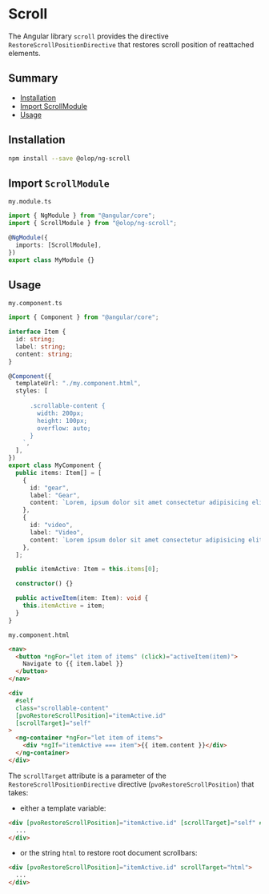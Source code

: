 # Scroll

The Angular library `scroll` provides the directive `RestoreScrollPositionDirective` that restores scroll position of reattached elements.

## Summary

- [Installation](#installation)
- [Import ScrollModule](#import)
- [Usage](#usage)

## <a name="installation"></a>Installation

```sh
npm install --save @olop/ng-scroll
```

## <a name="import"></a>Import `ScrollModule`

`my.module.ts`

```typescript
import { NgModule } from "@angular/core";
import { ScrollModule } from "@olop/ng-scroll";

@NgModule({
  imports: [ScrollModule],
})
export class MyModule {}
```

## <a name="usage"></a>Usage

`my.component.ts`

```typescript
import { Component } from "@angular/core";

interface Item {
  id: string;
  label: string;
  content: string;
}

@Component({
  templateUrl: "./my.component.html",
  styles: [
    `
      .scrollable-content {
        width: 200px;
        height: 100px;
        overflow: auto;
      }
    `,
  ],
})
export class MyComponent {
  public items: Item[] = [
    {
      id: "gear",
      label: "Gear",
      content: `Lorem, ipsum dolor sit amet consectetur adipisicing elit. Quos iusto laborum dolore quam neque! Enim impedit, a cupiditate dignissimos commodi minima eius perferendis accusamus nihil soluta aspernatur iure culpa? Quisquam!`,
    },
    {
      id: "video",
      label: "Video",
      content: `Lorem ipsum dolor sit amet consectetur adipisicing elit. Atque sed quisquam veritatis, iure nobis voluptatum, distinctio eum veniam iusto maiores vero soluta ab voluptas minima quas eius consequuntur aliquid. Delectus!`,
    },
  ];

  public itemActive: Item = this.items[0];

  constructor() {}

  public activeItem(item: Item): void {
    this.itemActive = item;
  }
}
```

`my.component.html`

```html
<nav>
  <button *ngFor="let item of items" (click)="activeItem(item)">
    Navigate to {{ item.label }}
  </button>
</nav>

<div
  #self
  class="scrollable-content"
  [pvoRestoreScrollPosition]="itemActive.id"
  [scrollTarget]="self"
>
  <ng-container *ngFor="let item of items">
    <div *ngIf="itemActive === item">{{ item.content }}</div>
  </ng-container>
</div>
```

The `scrollTarget` attribute is a parameter of the `RestoreScrollPositionDirective` directive (`pvoRestoreScrollPosition`) that takes:

- either a template variable:

```html
<div [pvoRestoreScrollPosition]="itemActive.id" [scrollTarget]="self" #self>
  ...
</div>
```

- or the string `html` to restore root document scrollbars:

```html
<div [pvoRestoreScrollPosition]="itemActive.id" scrollTarget="html">
  ...
</div>
```
